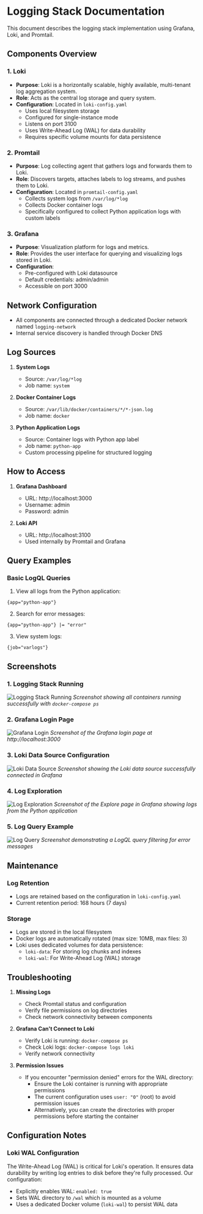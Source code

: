 # Logging Stack Documentation

This document describes the logging stack implementation using Grafana, Loki, and Promtail.

## Components Overview

### 1. Loki
- **Purpose**: Loki is a horizontally scalable, highly available, multi-tenant log aggregation system.
- **Role**: Acts as the central log storage and query system.
- **Configuration**: Located in `loki-config.yaml`
  - Uses local filesystem storage
  - Configured for single-instance mode
  - Listens on port 3100
  - Uses Write-Ahead Log (WAL) for data durability
  - Requires specific volume mounts for data persistence

### 2. Promtail
- **Purpose**: Log collecting agent that gathers logs and forwards them to Loki.
- **Role**: Discovers targets, attaches labels to log streams, and pushes them to Loki.
- **Configuration**: Located in `promtail-config.yaml`
  - Collects system logs from `/var/log/*log`
  - Collects Docker container logs
  - Specifically configured to collect Python application logs with custom labels

### 3. Grafana
- **Purpose**: Visualization platform for logs and metrics.
- **Role**: Provides the user interface for querying and visualizing logs stored in Loki.
- **Configuration**:
  - Pre-configured with Loki datasource
  - Default credentials: admin/admin
  - Accessible on port 3000

## Network Configuration
- All components are connected through a dedicated Docker network named `logging-network`
- Internal service discovery is handled through Docker DNS

## Log Sources
1. **System Logs**
   - Source: `/var/log/*log`
   - Job name: `system`

2. **Docker Container Logs**
   - Source: `/var/lib/docker/containers/*/*-json.log`
   - Job name: `docker`

3. **Python Application Logs**
   - Source: Container logs with Python app label
   - Job name: `python-app`
   - Custom processing pipeline for structured logging

## How to Access

1. **Grafana Dashboard**
   - URL: http://localhost:3000
   - Username: admin
   - Password: admin

2. **Loki API**
   - URL: http://localhost:3100
   - Used internally by Promtail and Grafana

## Query Examples

### Basic LogQL Queries

1. View all logs from the Python application:
```logql
{app="python-app"}
```

2. Search for error messages:
```logql
{app="python-app"} |= "error"
```

3. View system logs:
```logql
{job="varlogs"}
```

## Screenshots

### 1. Logging Stack Running
![Logging Stack Running](screenshots/docker-compose-up.png)
*Screenshot showing all containers running successfully with `docker-compose ps`*

### 2. Grafana Login Page
![Grafana Login](screenshots/grafana-login.png)
*Screenshot of the Grafana login page at http://localhost:3000*

### 3. Loki Data Source Configuration
![Loki Data Source](screenshots/loki-datasource.png)
*Screenshot showing the Loki data source successfully connected in Grafana*

### 4. Log Exploration
![Log Exploration](screenshots/log-exploration.png)
*Screenshot of the Explore page in Grafana showing logs from the Python application*

### 5. Log Query Example
![Log Query](screenshots/log-query.png)
*Screenshot demonstrating a LogQL query filtering for error messages*

## Maintenance

### Log Retention
- Logs are retained based on the configuration in `loki-config.yaml`
- Current retention period: 168 hours (7 days)

### Storage
- Logs are stored in the local filesystem
- Docker logs are automatically rotated (max size: 10MB, max files: 3)
- Loki uses dedicated volumes for data persistence:
  - `loki-data`: For storing log chunks and indexes
  - `loki-wal`: For Write-Ahead Log (WAL) storage

## Troubleshooting

1. **Missing Logs**
   - Check Promtail status and configuration
   - Verify file permissions on log directories
   - Check network connectivity between components

2. **Grafana Can't Connect to Loki**
   - Verify Loki is running: `docker-compose ps`
   - Check Loki logs: `docker-compose logs loki`
   - Verify network connectivity

3. **Permission Issues**
   - If you encounter "permission denied" errors for the WAL directory:
     - Ensure the Loki container is running with appropriate permissions
     - The current configuration uses `user: "0"` (root) to avoid permission issues
     - Alternatively, you can create the directories with proper permissions before starting the container

## Configuration Notes

### Loki WAL Configuration
The Write-Ahead Log (WAL) is critical for Loki's operation. It ensures data durability by writing log entries to disk before they're fully processed. Our configuration:

- Explicitly enables WAL: `enabled: true`
- Sets WAL directory to `/wal` which is mounted as a volume
- Uses a dedicated Docker volume (`loki-wal`) to persist WAL data